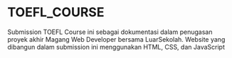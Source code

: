 # TOEFL_COURSE
Submission TOEFL Course ini sebagai dokumentasi dalam penugasan proyek akhir Magang Web Developer bersama LuarSekolah. Website yang dibangun dalam submission ini menggunakan HTML, CSS, dan JavaScript
